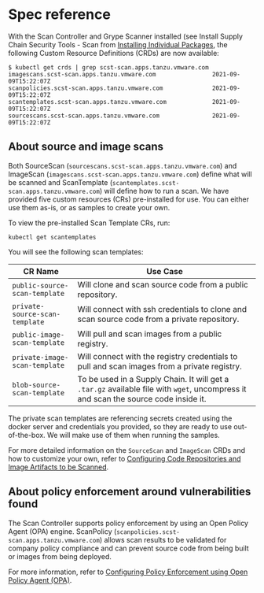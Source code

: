 # Spec reference

With the Scan Controller and Grype Scanner installed (see Install Supply Chain Security Tools - Scan
from [Installing Individual Packages](../install-components.html#install-scst-scan),
the following Custom Resource Definitions (CRDs) are now available:

```console
$ kubectl get crds | grep scst-scan.apps.tanzu.vmware.com
imagescans.scst-scan.apps.tanzu.vmware.com                2021-09-09T15:22:07Z
scanpolicies.scst-scan.apps.tanzu.vmware.com              2021-09-09T15:22:07Z
scantemplates.scst-scan.apps.tanzu.vmware.com             2021-09-09T15:22:07Z
sourcescans.scst-scan.apps.tanzu.vmware.com               2021-09-09T15:22:07Z
```

## About source and image scans

Both SourceScan (`sourcescans.scst-scan.apps.tanzu.vmware.com`) and ImageScan (`imagescans.scst-scan.apps.tanzu.vmware.com`) define what will be scanned and ScanTemplate (`scantemplates.scst-scan.apps.tanzu.vmware.com`) will define how to run a scan. We have provided five custom resources (CRs) pre-installed for use. You can either use them as-is, or as samples to create your own.

To view the pre-installed Scan Template CRs, run:

```console
kubectl get scantemplates
```

You will see the following scan templates:

| CR Name | Use Case|
|---|---|
|`public-source-scan-template`|Will clone and scan source code from a public repository.|
|`private-source-scan-template`|Will connect with ssh credentials to clone and scan source code from a private repository.|
|`public-image-scan-template`|Will pull and scan images from a public registry.|
|`private-image-scan-template`|Will connect with the registry credentials to pull and scan images from a private registry.|
|`blob-source-scan-template`|To be used in a Supply Chain. It will get a `.tar.gz` available file with `wget`, uncompress it and scan the source code inside it.|

The private scan templates are referencing secrets created using the docker server and credentials you provided, so they are ready to use out-of-the-box. We will make use of them when running the samples.

For more detailed information on the `SourceScan` and `ImageScan` CRDs and how to customize your own, refer to [Configuring Code Repositories and Image Artifacts to be Scanned](scan-crs.md).

## About policy enforcement around vulnerabilities found
The Scan Controller supports policy enforcement by using an Open Policy Agent (OPA) engine. ScanPolicy (`scanpolicies.scst-scan.apps.tanzu.vmware.com`) allows scan results to be validated for company policy compliance and can prevent source code from being built or images from being deployed.

For more information, refer to [Configuring Policy Enforcement using Open Policy Agent (OPA)](policies.md).
